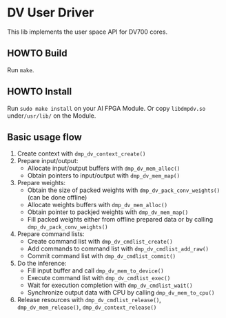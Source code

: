 # DV User Driver

This lib implements the user space API for DV700 cores.

## HOWTO Build
Run `make`.

## HOWTO Install
Run `sudo make install` on your AI FPGA Module.
Or copy `libdmpdv.so` under`/usr/lib/` on the Module.

## Basic usage flow

1. Create context with `dmp_dv_context_create()`
2. Prepare input/output:
    * Allocate input/output buffers with `dmp_dv_mem_alloc()`
    * Obtain pointers to input/output with `dmp_dv_mem_map()`
3. Prepare weights:
    * Obtain the size of packed weights with `dmp_dv_pack_conv_weights()` (can be done offline)
    * Allocate weights buffers with `dmp_dv_mem_alloc()`
    * Obtain pointer to packjed weights with `dmp_dv_mem_map()`
    * Fill packed weights either from offline prepared data or by calling `dmp_dv_pack_conv_weights()`
4. Prepare command lists:
    * Create command list with `dmp_dv_cmdlist_create()`
    * Add commands to command list with `dmp_dv_cmdlist_add_raw()`
    * Commit command list with `dmp_dv_cmdlist_commit()`
5. Do the inference:
    * Fill input buffer and call `dmp_dv_mem_to_device()`
    * Execute command list with `dmp_dv_cmdlist_exec()`
    * Wait for execution completion with `dmp_dv_cmdlist_wait()`
    * Synchronize output data with CPU by calling `dmp_dv_mem_to_cpu()`
6. Release resources with `dmp_dv_cmdlist_release()`, `dmp_dv_mem_release()`, `dmp_dv_context_release()`
